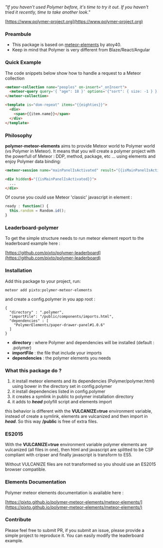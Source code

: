 _"If you haven't used Polymer before, it's time to try it out. If you haven't tried it recently, time to take another look."_

[https://www.polymer-project.org](https://www.polymer-project.org)

### Preambule
- This package is based on [meteor-elements](https://github.com/atoy40/meteor-elements) by atoy40.
- Keep in mind that Polymer is very different from Blaze/React/Angular

### Quick Example

The code snippets below show how to handle a request to a Meteor collection

```html
<meteor-collection name="peoples" on-insert="_onInsert">
  <meteor-query query='{ "age": 18 }' options='{"sort": { size: -1 } }' data="{{eighties}}"></meteor-query>
</meteor-collection>

<template is="dom-repeat" items="{{eighties}}">
  <div>
    <span>{{item.name}}</span>
  </div>
</template>
```
### Philosophy
**polymer-meteor-elements** aims to provide Meteor world to Polymer world (vs Polymer in Meteor). It means that you will create a polymer project with the powerfull of Meteor : DDP, method, package, etc ... using elements and enjoy Polymer data binding:
```html
<meteor-session name="mainPanelIsActivated" result="{{isMainPanelIsActivated}}"></meteor-session>

<div hidden$="{{isMainPanelIsActivated}}">
  ...
</div>
```
Of course you could use Meteor 'classic' javascript in element :
```js
ready : function() {
  this.random = Random.id();
}
```


### Leaderboard-polymer

To get the simple structure needs to run meteor element report to the leaderboard example here :

[https://github.com/pixto/polymer-leaderboard](https://github.com/pixto/polymer-leaderboard)

### Installation

Add this package to your project, run:
```
meteor add pixto:polymer-meteor-elements
```

and create a config.polymer in you app root :
```
{
  "directory" : ".polymer",
  "importFile": "/public/components/imports.html",
  "dependencies" : [
    "PolymerElements/paper-drawer-panel#1.0.6"
  ]
}
```
- **directory** : where Polymer and dependencies will be installed (default : .polymer)
- **importFile** : the file that include your imports
- **dependencies** : the polymer elements you needs

### What this package do ?

1. it install meteor elements and its dependencies (Polymer/polymer.html) using bower in the directory set in config.polymer
1. it install dependencies listed in config.polymer
1. it creates a symlink in public to polymer installation directory
1. it adds to ***head*** polyfill script and elements import

this behavior is different with the **VULCANIZE=true** environment variable, instead of create a symlink, elements are vulcanized and then import in ***head***. So this way **/public** is free of extra files.

### ES2015

With the **VULCANIZE=true** environment variable polymer elements are vulcanized (all files in one), then html and javascript are splitted to be CSP compliant with cripser and finally javascript is transform to ES5.

Without VULCANIZE files are not transformed so you should use an ES2015 browser compatible.

### Elements Documentation

Polymer meteor elements documentation is available here :

[https://pixto.github.io/polymer-meteor-elements/meteor-elements/](https://pixto.github.io/polymer-meteor-elements/meteor-elements/)



### Contribute

Please feel free to submit PR, if you submit an issue, please provide a simple project to reproduce it. You can easily modify the leaderboard example.
